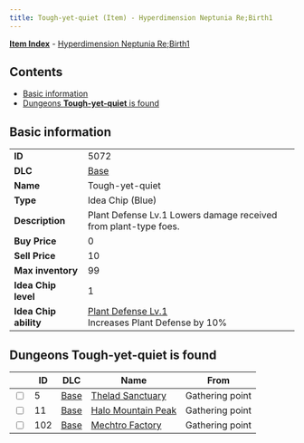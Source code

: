 ```yaml
---
title: Tough-yet-quiet (Item) - Hyperdimension Neptunia Re;Birth1
---
```


[**Item Index**](/neptunia/rb1/item/index.html) - [Hyperdimension Neptunia Re;Birth1](/neptunia/rb1)

## Contents

- [Basic information](#basic-information)
- [Dungeons **Tough-yet-quiet** is found](#dungeons-tough-yet-quiet-is-found)

## Basic information

|   |   |
| -- | -- |
| **ID** | 5072 |
| **DLC** | [Base](/neptunia/rb1/dlc/1-base.html) |
| **Name** | Tough-yet-quiet |
| **Type** | Idea Chip (Blue) |
| **Description** | Plant Defense Lv.1 Lowers damage received from plant-type foes. |
| **Buy Price** | 0 |
| **Sell Price** | 10 |
| **Max inventory** | 99 |
| **Idea Chip level** | 1 |
| **Idea Chip ability** | [Plant Defense Lv.1](/neptunia/rb1/avatar/1-9571-plant-defense-lv-1.html)<br />Increases Plant Defense by 10% |


## Dungeons **Tough-yet-quiet** is found

|    | ID | DLC | Name | From |
| -- | -- | --- | ---- | ---- |
| <input type="checkbox" id="rb1-dungeon-1-5" class="trackbox" /> | 5 | [Base](/neptunia/rb1/dlc/1-base.html) | [Thelad Sanctuary](/neptunia/rb1/dungeon/1-5-thelad-sanctuary.html) | Gathering point |
| <input type="checkbox" id="rb1-dungeon-1-11" class="trackbox" /> | 11 | [Base](/neptunia/rb1/dlc/1-base.html) | [Halo Mountain Peak](/neptunia/rb1/dungeon/1-11-halo-mountain-peak.html) | Gathering point |
| <input type="checkbox" id="rb1-dungeon-1-102" class="trackbox" /> | 102 | [Base](/neptunia/rb1/dlc/1-base.html) | [Mechtro Factory](/neptunia/rb1/dungeon/1-102-mechtro-factory.html) | Gathering point |

